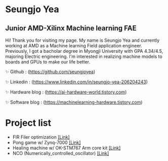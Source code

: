 # Seungjo Yea
## Junior AMD-Xilinx Machine learning FAE

Hi! Thank you for visiting my page. My name is Seungjo Yea and currently working at AMD as a Machine learning Field application engineer. Previously, I got a bacholar degree in Myongji University with GPA 4.34/4.5, majoring Electric engineering. I'm interested in realizing machine models to boards and GPUs to make our life better.

✨ Github :  (https://github.com/seungjoyea)

✨ Linkedin : (https://www.linkedin.com/in/seungjo-yea-206204243)

✨ Hardware blog :  (https://ai-hardware-world.tistory.com)

✨  Software blog : (https://machinelearning-hardware.tistory.com)

# Project list
- FIR Filer optimization [[Link]](https://github.com/seungjoyea/Generic_FIR_Filter-generic-CPS-TAP-parallel)
- Pong game w/ Zynq-7000 [[Link]](https://github.com/seungjoyea/Pong_Game_w_Zynq7000)
- Healing machine w/ OK-STM767 Arm core kit [[Link]](https://github.com/seungjoyea/Healing_machine_project)
- NCO (Numerically_controlled_oscillator) [[Link]](https://github.com/seungjoyea/NCO-Neumerically-Controlled-Oscillatior_by-Verilog)
